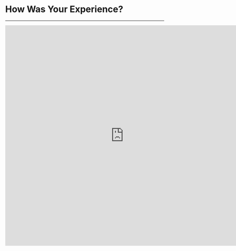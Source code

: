 # How Was Your Experience?

---

<iframe src="https://docs.google.com/forms/d/e/1FAIpQLSeBbVoxT-j2j9-b1A4RGdCATnUNQLZSYC1YNw43tMTRttFGvA/viewform?embedded=true" width="750" height="700" frameborder="0" marginheight="0" marginwidth="0">Loading…</iframe>